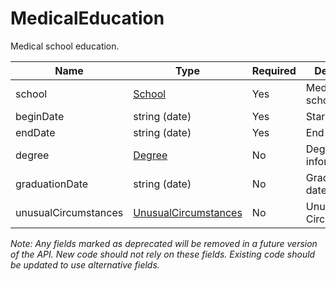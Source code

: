 # MedicalEducation

Medical school education.

| Name | Type | Required | Description |
| - | - | - | - |
| school | [School](school.md) | Yes | Medical school. |
| beginDate | string (date) | Yes | Start date. |
| endDate | string (date) | Yes | End date. |
| degree | [Degree](degree.md) | No | Degree information. |
| graduationDate | string (date) | No | Graduation date. |
| unusualCircumstances | [UnusualCircumstances](unusualCircumstances.md) | No | Unusual Circumstances. |

*Note: Any fields marked as deprecated will be removed in a future version of the API. New code should not rely on these fields. Existing code should be updated to use alternative fields.*
